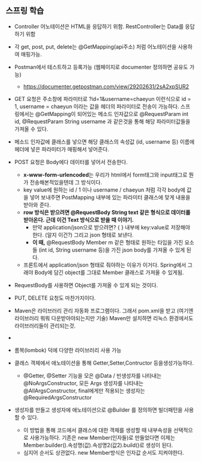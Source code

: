 ## 스프링 학습

- Controller 어노테이션은 HTML을 응답하기 위함. RestController는 Data를 응답하기 위함
- 각 get, post, put, delete는 @GetMapping(api주소) 처럼 어노테이션을 사용하여 매핑가능.
- Postman에서 테스트하고 등록가능 (웹페이지로 documenter 정의하면 공유도 가능)
    - https://documenter.getpostman.com/view/29202631/2sA2xpSUR2
- GET 요청은 주소창에 파라미터로 ?id=1&username=chaeyun 이런식으로
id = 1, username = chaeyun 이라는 값을 헤더의 파라미터로 전송이 가능하다.
스프링에서는 @GetMapping이 되어있는 메소드 인자값으로 @RequestParam int id, @RequestParam String username 과 같은것을 통해 해당 파라미터값들을 가져올 수 있다.
- 메소드 인자값에 클래스를 넣으면 해당 클래스의 속성값 (id, username 등) 이름에 헤더에 넣은 파라미터가 매핑해서 넣어준다.
- POST 요청은 Body에다 데이터를 넣어서 전송한다.
    - **x-www-form-urlencoded**는 우리가 html에서 form태그와 input태그로 뭔가 전송해본적있을텐데 그 방식이다.
    - key value에 원하는 id / 1 이나 username / chaeyun 처럼 각각 body에 값을 넣어 보내주면 PostMapping 내부에 있는 파라미터 클래스에 맞게 내용을 받아와 준다.
    - **row 방식은 받으려면 @RequestBody String text 같은 형식으로 데이터를 받아온다. 근데 이건 Text 방식으로 받을 때 이야기.**
        - 만약 application/json으로 받으려면?  { } 내부에 key:value로 저장해야한다. (알지 이건?) 그리고 json 형태로 보낸다.
        - **이 때,** @RequestBody Member m 같은 형태로 원하는 타입을 가진 요소들 (int id, String username 등)을 가진 json body를 가져올 수 있게 된다.
    - 프론트에서 application/json 형태로 줘야하는 이유가 이거다. Spring에서 그래야 Body에 담긴 object를 그대로 Member 클래스로 가져올 수 있게됨.
- RequestBody를 사용하면 Object를 가져올 수 있게 되는 것이다.
- PUT, DELETE 요청도 마찬가지이다.

- Maven은 라이브러리 관리 자동화 프로그램이다. 그래서 pom.xml을 받고 (여기엔 라이브러리 뭐뭐 다운받아야되는지만 기술) Maven만 설치하면 리눅스 환경에서도 라이브러리들이 관리되는것.
- 
- 롬복(lombok) 덕에 다양한 라이브러리 사용 가능
- 클래스 객체에서 애노테이션을 통해 Getter,Setter,Contructor 등을생성가능하다.
    - @Getter, @Setter 기능을 모은 @Data / 빈생성자를 나타내는 @NoArgsConstructor, 모든 Args 생성자를 나타내는 @AllArgsConstructor, final에게만 적용되는 생성자는 @RequiredArgsConstructor
- 생성자를 만들고 생성자에 애노테이션으로 @Builder 를 정의하면 빌더패턴을 사용할 수 있다.
    - 이 방법을 통해 코드에서 클래스에 대한 객체를 생성할 때 내부속성을 선택적으로 사용가능하다. 기존은 new Member(인자들)로 만들었다면 이제는 Member.builder().속성명(값).속성명2(값2).build()로 생성이 된다.
    - 심지어 순서도 상관없다. new Member방식은 인자값 순서도 지켜야한다.